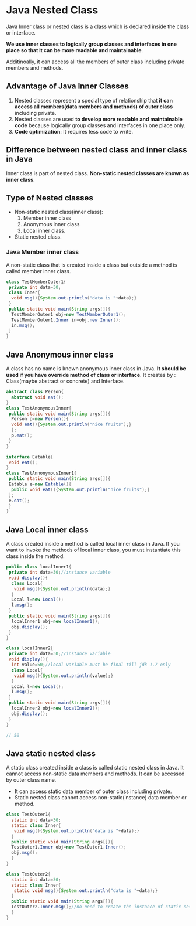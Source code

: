 # Java Nested Class

Java Inner class or nested class is a class which is declared inside the class or interface.

**We use inner classes to logically group classes and interfaces in one place so that it can be more readable and maintainable**.

Additinoally, it can access all the members of outer class including private members and methods.

## Advantage of Java Inner Classes

1. Nested classes represent a special type of relationship that **it can access all members(data members and methods) of outer class** including private.
2. Nested classes are used **to develop more readable and maintainable code** because logically group classes and interfaces in one place only.
3. **Code optimization**: It requires less code to write.

## Difference between nested class and inner class in Java

Inner class is part of nested class. **Non-static nested classes are known as inner class**.

## Type of Nested classes

* Non-static nested class(inner class): 
  1. Member inner class
  2. Anonymous inner class  
  3. Local inner class.
* Static nested class.  

### Java Member inner class

A non-static class that is created inside a class but outside a method is called member inner class.

```java
class TestMemberOuter1{  
 private int data=30;  
 class Inner{  
  void msg(){System.out.println("data is "+data);}  
 }  
 public static void main(String args[]){  
  TestMemberOuter1 obj=new TestMemberOuter1();  
  TestMemberOuter1.Inner in=obj.new Inner();  
  in.msg();  
 }  
}  
```

## Java Anonymous inner class

A class has no name is known anonymous inner class in Java. **It should be used if you have override method of class or interface**. It creates by : Class(maybe abstract or concrete) and Interface.

```java
abstract class Person{  
  abstract void eat();  
}  
class TestAnonymousInner{  
 public static void main(String args[]){  
  Person p=new Person(){  
  void eat(){System.out.println("nice fruits");}  
  };  
  p.eat();  
 }  
}  

interface Eatable{  
 void eat();  
}  
class TestAnnonymousInner1{  
 public static void main(String args[]){  
 Eatable e=new Eatable(){  
  public void eat(){System.out.println("nice fruits");}  
 };  
 e.eat();  
 }  
}  
```

## Java Local inner class

A class created inside a method is called local inner class in Java. If you want to invoke the methods of local inner class, you must instantiate this class inside the method.

```java
public class localInner1{  
 private int data=30;//instance variable  
 void display(){  
  class Local{  
   void msg(){System.out.println(data);}  
  }  
  Local l=new Local();  
  l.msg();  
 }  
 public static void main(String args[]){  
  localInner1 obj=new localInner1();  
  obj.display();  
 }  
}  

class localInner2{  
 private int data=30;//instance variable  
 void display(){  
  int value=50;//local variable must be final till jdk 1.7 only  
  class Local{  
   void msg(){System.out.println(value);}  
  }  
  Local l=new Local();  
  l.msg();  
 }  
 public static void main(String args[]){  
  localInner2 obj=new localInner2();  
  obj.display();  
 }  
}  

// 50
```

## Java static nested class

A static class created inside a class is called static nested class in Java. It cannot access non-static data members and methods. It can be accessed by outer class name.

* It can access static data member of outer class including private.
* Static nested class cannot access non-static(instance) data member or method.

```java
class TestOuter1{  
  static int data=30;  
  static class Inner{  
   void msg(){System.out.println("data is "+data);}  
  }  
  public static void main(String args[]){  
  TestOuter1.Inner obj=new TestOuter1.Inner();  
  obj.msg();  
  }  
}  

class TestOuter2{  
  static int data=30;  
  static class Inner{  
   static void msg(){System.out.println("data is "+data);}  
  }  
  public static void main(String args[]){  
  TestOuter2.Inner.msg();//no need to create the instance of static nested class  
  }  
}
```